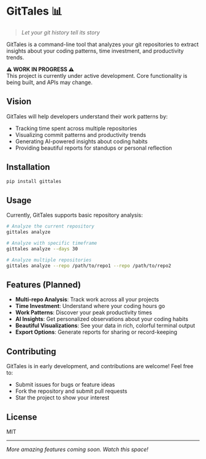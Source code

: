 # GitTales 📊

> _Let your git history tell its story_

GitTales is a command-line tool that analyzes your git repositories to extract insights about your coding patterns, time investment, and productivity trends.

**⚠️ WORK IN PROGRESS ⚠️**  
This project is currently under active development. Core functionality is being built, and APIs may change.

## Vision

GitTales will help developers understand their work patterns by:

- Tracking time spent across multiple repositories
- Visualizing commit patterns and productivity trends
- Generating AI-powered insights about coding habits
- Providing beautiful reports for standups or personal reflection

## Installation

```bash
pip install gittales
```

## Usage

Currently, GitTales supports basic repository analysis:

```bash
# Analyze the current repository
gittales analyze

# Analyze with specific timeframe
gittales analyze --days 30

# Analyze multiple repositories
gittales analyze --repo /path/to/repo1 --repo /path/to/repo2
```

## Features (Planned)

- **Multi-repo Analysis**: Track work across all your projects
- **Time Investment**: Understand where your coding hours go
- **Work Patterns**: Discover your peak productivity times
- **AI Insights**: Get personalized observations about your coding habits
- **Beautiful Visualizations**: See your data in rich, colorful terminal output
- **Export Options**: Generate reports for sharing or record-keeping

## Contributing

GitTales is in early development, and contributions are welcome! Feel free to:

- Submit issues for bugs or feature ideas
- Fork the repository and submit pull requests
- Star the project to show your interest

## License

MIT

---

_More amazing features coming soon. Watch this space!_
